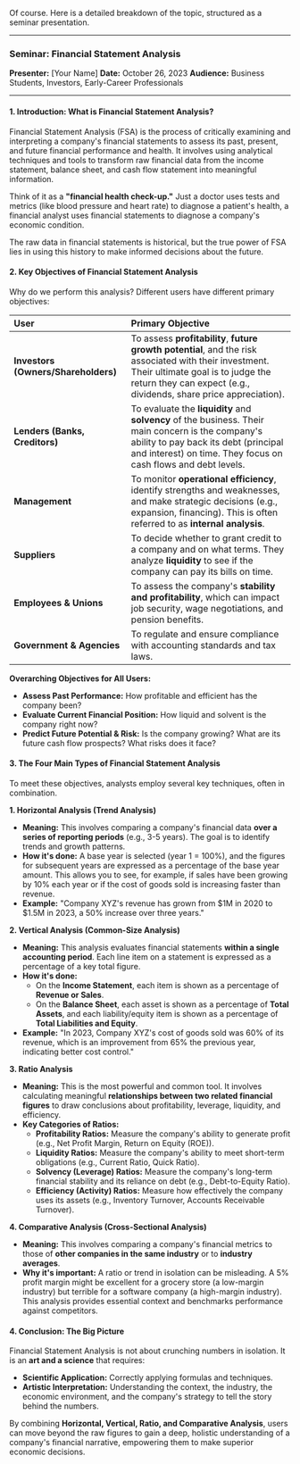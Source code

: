 Of course. Here is a detailed breakdown of the topic, structured as a seminar presentation.

***

### **Seminar: Financial Statement Analysis**

**Presenter:** [Your Name]
**Date:** October 26, 2023
**Audience:** Business Students, Investors, Early-Career Professionals

---

#### **1. Introduction: What is Financial Statement Analysis?**

Financial Statement Analysis (FSA) is the process of critically examining and interpreting a company's financial statements to assess its past, present, and future financial performance and health. It involves using analytical techniques and tools to transform raw financial data from the income statement, balance sheet, and cash flow statement into meaningful information.

Think of it as a **"financial health check-up."** Just a doctor uses tests and metrics (like blood pressure and heart rate) to diagnose a patient's health, a financial analyst uses financial statements to diagnose a company's economic condition.

The raw data in financial statements is historical, but the true power of FSA lies in using this history to make informed decisions about the future.

#### **2. Key Objectives of Financial Statement Analysis**

Why do we perform this analysis? Different users have different primary objectives:

| User | Primary Objective |
| :--- | :--- |
| **Investors (Owners/Shareholders)** | To assess **profitability**, **future growth potential**, and the risk associated with their investment. Their ultimate goal is to judge the return they can expect (e.g., dividends, share price appreciation). |
| **Lenders (Banks, Creditors)** | To evaluate the **liquidity** and **solvency** of the business. Their main concern is the company's ability to pay back its debt (principal and interest) on time. They focus on cash flows and debt levels. |
| **Management** | To monitor **operational efficiency**, identify strengths and weaknesses, and make strategic decisions (e.g., expansion, financing). This is often referred to as **internal analysis**. |
| **Suppliers** | To decide whether to grant credit to a company and on what terms. They analyze **liquidity** to see if the company can pay its bills on time. |
| **Employees & Unions** | To assess the company's **stability and profitability**, which can impact job security, wage negotiations, and pension benefits. |
| **Government & Agencies** | To regulate and ensure compliance with accounting standards and tax laws. |

**Overarching Objectives for All Users:**
*   **Assess Past Performance:** How profitable and efficient has the company been?
*   **Evaluate Current Financial Position:** How liquid and solvent is the company right now?
*   **Predict Future Potential & Risk:** Is the company growing? What are its future cash flow prospects? What risks does it face?

#### **3. The Four Main Types of Financial Statement Analysis**

To meet these objectives, analysts employ several key techniques, often in combination.

**1. Horizontal Analysis (Trend Analysis)**
*   **Meaning:** This involves comparing a company's financial data **over a series of reporting periods** (e.g., 3-5 years). The goal is to identify trends and growth patterns.
*   **How it's done:** A base year is selected (year 1 = 100%), and the figures for subsequent years are expressed as a percentage of the base year amount. This allows you to see, for example, if sales have been growing by 10% each year or if the cost of goods sold is increasing faster than revenue.
*   **Example:** "Company XYZ's revenue has grown from $1M in 2020 to $1.5M in 2023, a 50% increase over three years."

**2. Vertical Analysis (Common-Size Analysis)**
*   **Meaning:** This analysis evaluates financial statements **within a single accounting period**. Each line item on a statement is expressed as a percentage of a key total figure.
*   **How it's done:**
    *   On the **Income Statement**, each item is shown as a percentage of **Revenue or Sales**.
    *   On the **Balance Sheet**, each asset is shown as a percentage of **Total Assets**, and each liability/equity item is shown as a percentage of **Total Liabilities and Equity**.
*   **Example:** "In 2023, Company XYZ's cost of goods sold was 60% of its revenue, which is an improvement from 65% the previous year, indicating better cost control."

**3. Ratio Analysis**
*   **Meaning:** This is the most powerful and common tool. It involves calculating meaningful **relationships between two related financial figures** to draw conclusions about profitability, leverage, liquidity, and efficiency.
*   **Key Categories of Ratios:**
    *   **Profitability Ratios:** Measure the company's ability to generate profit (e.g., Net Profit Margin, Return on Equity (ROE)).
    *   **Liquidity Ratios:** Measure the company's ability to meet short-term obligations (e.g., Current Ratio, Quick Ratio).
    *   **Solvency (Leverage) Ratios:** Measure the company's long-term financial stability and its reliance on debt (e.g., Debt-to-Equity Ratio).
    *   **Efficiency (Activity) Ratios:** Measure how effectively the company uses its assets (e.g., Inventory Turnover, Accounts Receivable Turnover).

**4. Comparative Analysis (Cross-Sectional Analysis)**
*   **Meaning:** This involves comparing a company's financial metrics to those of **other companies in the same industry** or to **industry averages**.
*   **Why it's important:** A ratio or trend in isolation can be misleading. A 5% profit margin might be excellent for a grocery store (a low-margin industry) but terrible for a software company (a high-margin industry). This analysis provides essential context and benchmarks performance against competitors.

#### **4. Conclusion: The Big Picture**

Financial Statement Analysis is not about crunching numbers in isolation. It is an **art and a science** that requires:
*   **Scientific Application:** Correctly applying formulas and techniques.
*   **Artistic Interpretation:** Understanding the context, the industry, the economic environment, and the company's strategy to tell the story behind the numbers.

By combining **Horizontal, Vertical, Ratio, and Comparative Analysis**, users can move beyond the raw figures to gain a deep, holistic understanding of a company's financial narrative, empowering them to make superior economic decisions.
